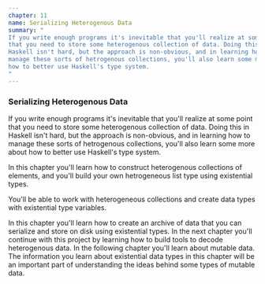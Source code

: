 ```yaml
---
chapter: 11
name: Serializing Heterogenous Data
summary: "
If you write enough programs it's inevitable that you'll realize at some point
that you need to store some heterogenous collection of data. Doing this in
Haskell isn't hard, but the approach is non-obvious, and in learning how to
manage these sorts of hetrogenous collections, you'll also learn some more about
how to better use Haskell's type system.
"
---
```


### Serializing Heterogenous Data
If you write enough programs it's inevitable that you'll realize at some point
that you need to store some heterogenous collection of data. Doing this in
Haskell isn't hard, but the approach is non-obvious, and in learning how to
manage these sorts of hetrogenous collections, you'll also learn some more about
how to better use Haskell's type system.

In this chapter you'll learn how to construct heterogenous collections of
elements, and you'll build your own hetrogeneous list type using existential
types.

You'll be able to work with heterogeneous collections and create data types with
existential type variables.

In this chapter you'll learn how to create an archive of data that you can
serialize and store on disk using existential types. In the next chapter you'll
continue with this project by learning how to build tools to decode heterogenous
data. In the following chapter you'll learn about mutable data. The information
you learn about existential data types in this chapter will be an important part
of understanding the ideas behind some types of mutable data.

